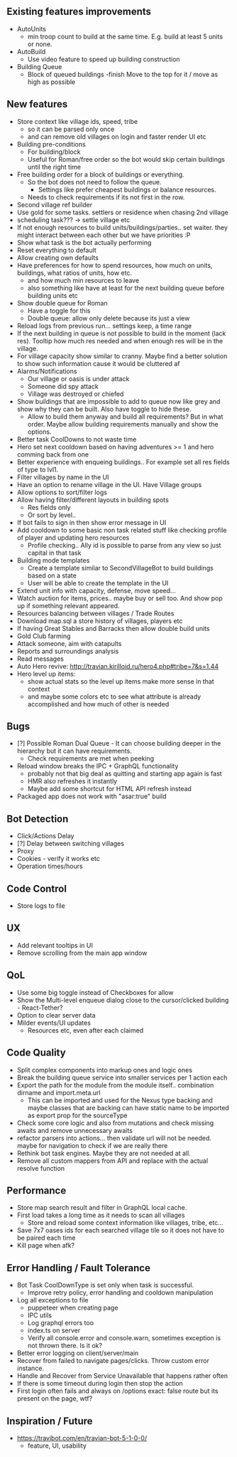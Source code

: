 ## Existing features improvements

- AutoUnits
  - min troop count to build at the same time. E.g. build at least 5 units or none.
- AutoBuild
  - Use video feature to speed up building construction
- Building Queue
  - Block of queued buildings
    -finish Move to the top for it / move as high as possible
  
## New features
- Store context like village ids, speed, tribe
    - so it can be parsed only once
    - and can remove old villages on login and faster render UI etc
- Building pre-conditions
  - For building/block
  - Useful for Roman/free order so the bot would skip certain buildings until the right time
- Free building order for a block of buildings or everything.
  - So the bot does not need to follow the queue.
    - Settings like prefer cheapest buildings or balance resources.
  - Needs to check requirements if its not first in the row.
- Second village ref builder
- Use gold for some tasks. settlers or residence when chasing 2nd village
- scheduling task??? -> settle village etc
- If not enough resources to build units/buildings/parties.. set waiter. they might interact between each other but we have priorities :P
- Show what task is the bot actually performing
- Reset everything to default
- Allow creating own defaults
- Have preferences for how to spend resources, how much on units, buildings, what ratios of units, how etc.
  - and how much min resources to leave
  - also something like have at least for the next building queue before building units etc
- Show double queue for Roman
  - Have a toggle for this
  - Double queue: allow only delete because its just a view
- Reload logs from previous run... settings keep, a time range
- If the next building in queue is not possible to build in the moment (lack res). Tooltip how much res needed and when enough res will be in the village.
- For village capacity show similar to cranny. Maybe find a better solution to show such information cause it would be cluttered af
- Alarms/Notifications
  - Our village or oasis is under attack
  - Someone did spy attack
  - Village was destroyed or chiefed
- Show buildings that are impossible to add to queue now like grey and show why they can be built. Also have toggle to hide these.
  - Allow to build them anyway and build all requirements? But in what order. Maybe allow building requirements manually and show the options.
- Better task CoolDowns to not waste time
- Hero set next cooldown based on having adventures >= 1 and hero comming back from one
- Better experience with enqueing buildings.. For example set all res fields of type to lvl1.
- Filter villages by name in the UI
- Have an option to rename village in the UI. Have Village groups
- Allow options to sort/filter logs
- Allow having filter/different layouts in building spots
  - Res fields only
  - Or sort by level..
- If bot fails to sign in then show error message in UI
- Add cooldown to some basic non task related stuff like checking profile of player and updating hero resources
  - Profile checking.. Ally id is possible to parse from any view so just capital in that task
- Building mode templates
  - Create a template similar to SecondVillageBot to build buildings based on a state
  - User will be able to create the template in the UI
- Extend unit info with capacity, defense, move speed...
- Watch auction for items, prices.. maybe buy or sell too. And show pop up if something relevant appeared.
- Resources balancing between villages / Trade Routes
- Download map.sql a store history of villages, players etc
- If having Great Stables and Barracks then allow double build units
- Gold Club farming
- Attack someone, aim with catapults
- Reports and surroundings analysis
- Read messages
- Auto Hero revive: http://travian.kirilloid.ru/hero4.php#tribe=7&s=1.44
- Hero level up items:
  * show actual stats so the level up items make more sense in that context
  * and maybe some colors etc to see what attribute is already accomplished and how much of other is needed

## Bugs

- [?] Possible Roman Dual Queue - It can choose building deeper in the hierarchy but it can have requirements.
  - Check requirements are met when peeking
- Reload window breaks the IPC + GraphQL functionality
  - probably not that big deal as quitting and starting app again is fast
  - HMR also refreshes it instantly
  - Maybe add some shortcut for HTML API refresh instead
- Packaged app does not work with "asar:true" build

## Bot Detection

- Click/Actions Delay
- [?] Delay between switching villages
- Proxy
- Cookies - verify it works etc
- Operation times/hours

## Code Control

- Store logs to file

## UX

- Add relevant tooltips in UI
- Remove scrolling from the main app window

## QoL

- Use some big toggle instead of Checkboxes for allow
- Show the Multi-level enqueue dialog close to the cursor/clicked building - React-Tether?
- Option to clear server data
- Milder events/UI updates
  - Resources etc, even after each claimed

## Code Quality

- Split complex components into markup ones and logic ones
- Break the building queue service into smaller services per 1 action each
- Export the path for the module from the module itself.. combination dirname and import.meta.url
  - This can be imported and used for the Nexus type backing and maybe classes that are backing can have static name to be imported as export prop for the sourceType
- Check some core logic and also from mutations and check missing awaits and remove unnecessary awaits
- refactor parsers into actions... then validate url will not be needed. maybe for navigation to check if we are really there
- Rethink bot task engines. Maybe they are not needed at all.
- Remove all custom mappers from API and replace with the actual resolve function

## Performance

- Store map search result and filter in GraphQL local cache.
- First load takes a long time as it needs to scan all villages
  - Store and reload some context information like villages, tribe, etc...
- Save 7x7 oases ids for each searched village tile so it does not have to be paired each time
- Kill page when afk?

## Error Handling / Fault Tolerance

- Bot Task CoolDownType is set only when task is successful.
  - Improve retry policy, error handling and cooldown manipulation
- Log all exceptions to file
  - puppeteer when creating page
  - IPC utils
  - Log graphql errors too
  - index.ts on server
  - Verify all console.error and console.warn, sometimes exception is not thrown there. Is it ok?
- Better error logging on client/server/main
- Recover from failed to navigate pages/clicks. Throw custom error instance.
- Handle and Recover from Service Unavailable that happens rather often
- If there is some timeout during login then stop the action
- First login often fails and always on /options exact: false route but its present on the page, wtf?

## Inspiration / Future

- https://travibot.com/en/travian-bot-5-1-0-0/
  - feature, UI, usability
